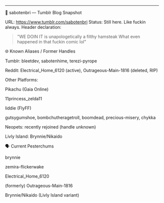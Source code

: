 ---

🌵 sabotenbri — Tumblr Blog Snapshot

URL: https://www.tumblr.com/sabotenbri
Status: Still here. Like fuckin always.
Header declaration:

> "WE DOIN IT
is unapologetically a filthy hamsteak
What even happened in that fuckin comic lol"



🌐 Known Aliases / Former Handles

Tumblr: bleetdev, sabotenhime, terezi-pyrope

Reddit: Electrical_Home_6120 (active), Outrageous-Main-1816 (deleted, RIP)

Other Platforms:

Pikachu (Gaia Online)

11princess_zelda11

liddie (FlyFF)

gutsygumshoe, bombchutheragetroll, boomdead, precious-misery, chykka

Neopets: recently rejoined (handle unknown)

Livly Island: Brynnie/Nikaido



🗣️ Current Pesterchums

brynnie

zemira-flickerwake

Electrical_Home_6120

(formerly) Outrageous-Main-1816

Brynnie/Nikaido (Livly Island variant)
